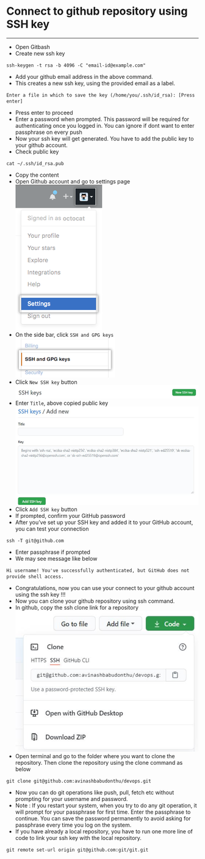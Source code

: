 # Connect to github repository using SSH key
------
* Open Gitbash
* Create new ssh key
```
ssh-keygen -t rsa -b 4096 -C "email-id@example.com"
```
* Add your github email address in the above command.
* This creates a new ssh key, using the provided email as a label.
```
Enter a file in which to save the key (/home/you/.ssh/id_rsa): [Press enter]
```
* Press enter to proceed
* Enter a password when prompted. This password will be required for authenticating once you logged in. You can ignore if dont want to enter passphrase on every push
* Now your ssh key will get generated. You have to add the public key to your github account.
* Check public key
```
cat ~/.ssh/id_rsa.pub
```
* Copy the content
* Open Github account and go to settings page\
![picture](img/github-settings.png)
* On the side bar, click `SSH and GPG keys`\
![picture](img/github-settings-ssh-gpc-key.png)
* Click `New SSH key` button\
![picture](img/new-ssh-key-button.jpg)
* Enter `Title`, above copied public key\
![picture](img/new-ssh-details.jpg)
* Click `Add SSH key` button
* If prompted, confirm your GitHub password
* After you’ve set up your SSH key and added it to your GitHub account, you can test your connection
```
ssh -T git@github.com
```
* Enter passphrase if prompted
* We may see message like below
```
Hi username! You've successfully authenticated, but GitHub does not provide shell access.
```
* Congratulations, now you can use your connect to your github account using the ssh key !!!
* Now you can clone your github repository using ssh command.
* In github, copy the ssh clone link for a repository\
![picture](img/ssh-url.jpg)
* Open terminal and go to the folder where you want to clone the repository. Then clone the repository using the clone command as below
```
git clone git@github.com:avinashbabudonthu/devops.git
```
* Now you can do git operations like push, pull, fetch etc without prompting for your username and password.
* Note : If you restart your system, when you try to do any git operation, it will prompt for your passphrase for first time. Enter the passphrase to continue. You can save the password permanently to avoid asking for passphrase every time you log on the system.
* If you have already a local repository, you have to run one more line of code to link your ssh key with the local repository.
```
git remote set-url origin git@github.com:git/git.git
```